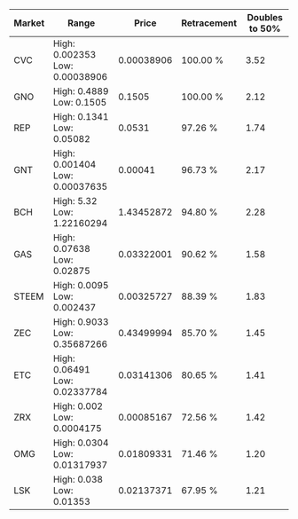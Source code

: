 | Market | Range | Price| Retracement | Doubles to 50% |
| --- | --- | --- | --- | --- |
| CVC | High: 0.002353<br />Low: 0.00038906 | 0.00038906 | 100.00 % | 3.52 |
| GNO | High: 0.4889<br />Low: 0.1505 | 0.1505 | 100.00 % | 2.12 |
| REP | High: 0.1341<br />Low: 0.05082 | 0.0531 | 97.26 % | 1.74 |
| GNT | High: 0.001404<br />Low: 0.00037635 | 0.00041 | 96.73 % | 2.17 |
| BCH | High: 5.32<br />Low: 1.22160294 | 1.43452872 | 94.80 % | 2.28 |
| GAS | High: 0.07638<br />Low: 0.02875 | 0.03322001 | 90.62 % | 1.58 |
| STEEM | High: 0.0095<br />Low: 0.002437 | 0.00325727 | 88.39 % | 1.83 |
| ZEC | High: 0.9033<br />Low: 0.35687266 | 0.43499994 | 85.70 % | 1.45 |
| ETC | High: 0.06491<br />Low: 0.02337784 | 0.03141306 | 80.65 % | 1.41 |
| ZRX | High: 0.002<br />Low: 0.0004175 | 0.00085167 | 72.56 % | 1.42 |
| OMG | High: 0.0304<br />Low: 0.01317937 | 0.01809331 | 71.46 % | 1.20 |
| LSK | High: 0.038<br />Low: 0.01353 | 0.02137371 | 67.95 % | 1.21 |
